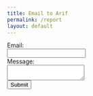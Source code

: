 ```yaml
---
title: Email to Arif
permalink: /report
layout: default
---
```


<!-- <form action="/action.php" method="post">
    Email: <input type="text" name="email"><br>
    Message: <textarea rows="4" name="message" cols="30"></textarea>
    <input type="submit" name="submit" value="submit">
</form> -->

<!-- <form action="https://formspree.io/f/mpzbdkpk" method="post">
    Email: <input type="email" name="email"><br>
    Message: <textarea name="body"></textarea><br>
    <input type="submit" value="Send">
</form> -->

<form name="gform" id="gform" enctype="text/plain" action="https://docs.google.com/forms/d/14c3RzGqssIWsPTlT2NSp2rb_E7yLtYrl5qKBbHJeG7o/formResponse?" target="hidden_iframe" onsubmit="submitted=true;">
  Email:<br>
  <input type="text" name="entry.239967633" id="entry.239967633"><br>
  Message:<br>
  <textarea name="entry.929086611" id="entry.929086611"></textarea><br>
  <input type="submit" value="Submit">
</form>

<iframe name="hidden_iframe" id="hidden_iframe" style="display:none;" onload="if(submitted) {}"></iframe>

<script src="static/js/jquery-3.6.0.min.js"></script>
<script type="text/javascript">var submitted=false;</script>
<script type="text/javascript"> $('#gform').on('submit', function(e) {$('#gform *').fadeOut(2000); $('#gform').prepend('Your submission has been processed...'); }); </script>

<!-- <form action="https://formspree.io/arifhamed2002@gmail.com" method="post">
    Email:<br>
    <input type="email" name="_replyto"><br>
    Message:<br>
    <textarea name="body"></textarea><br>
    <input type="submit" value="Send">
</form> -->
